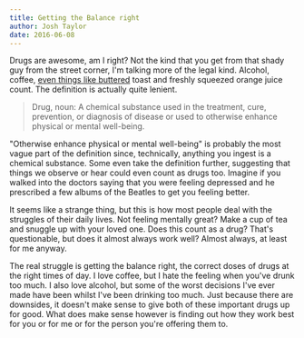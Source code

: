 ```yaml
---
title: Getting the Balance right
author: Josh Taylor
date: 2016-06-08
---
```


Drugs are awesome, am I right? Not the kind that you get from that shady guy
from the street corner, I'm talking more of the legal kind. Alcohol, coffee,
[even things like buttered](http://www.thebookoflife.org/on-taking-drugs/)
toast and freshly squeezed orange juice count. The definition is actually
quite lenient.

>	Drug, noun:  A chemical substance used in the treatment, cure,
>	prevention, or diagnosis of disease or used to otherwise enhance physical
>	or mental well-being.

"Otherwise enhance physical or mental well-being" is probably the most vague
part of the definition since, technically, anything you ingest is a chemical
substance. Some even take the definition further, suggesting that things we
observe or hear could even count as drugs too. Imagine if you walked into the
doctors saying that you were feeling depressed and he prescribed a few albums
of the Beatles to get you feeling better.

It seems like a strange thing, but this is how most people deal with the
struggles of their daily lives. Not feeling mentally great? Make a cup of tea
and snuggle up with your loved one. Does this count as a drug? That's
questionable, but does it almost always work well? Almost always, at least for
me anyway.

The real struggle is getting the balance right, the correct doses of drugs
at the right times of day. I love coffee, but I hate the feeling when you've
drunk too much. I also love alcohol, but some of the worst decisions I've ever
made have been whilst I've been drinking too much. Just because there are
downsides, it doesn't make sense to give both of these important drugs up for
good. What does make sense however is finding out how they work best for you or
for me or for the person you're offering them to.
